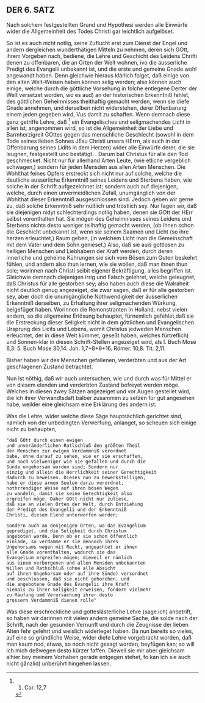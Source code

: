 <!-- Seite 163 -->

DER 6. SATZ
-----------

Nach solchem festgestellten Grund und Hypothesi 
werden alle Einwürfe wider die Allgemeinheit des 
Todes Christi gar leichtlich aufgelöset. 

So ist es auch nicht notlig, seine Zuflucht erst zum 
Dienst der Engel und andern dergleichen wunderthätigen
Mitteln zu nehmen, deren sich GOtt, ihrem 
Vorgeben nach, bediene, die Lehre und Geschicht
des Leidens Chrifti denen zu offenbaren, die 
an Orten der Welt wohnen, ivo die äusserliche Predigt
des Evangelii unbekannt ist, und die erste und gemeine
Gnade wohl angewandt haben. Denn gleichwie
hieraus klárlich folget, daß einige von den alten 
Welt-Weisen haben können selig werden; also können
auch einige, welche durch die göttliche Vorsehung
in folche entlegene Derter der Welt versetzet 
worden, wo es aud) an der historischen Erkenntniß 
fehlet, des göttlichen Geheimnisses theithaftig gemacht
werden, wenn sie diefe Gnade annehmen, und 
derselben nicht widerstehen, derer Offenbarung 
einem jeden gegeben wird, Vus damit zu schaffen.
Wenn demnach diese ganz getriffe Lehre, daß [^k6f1]
ein Evangelisches und seligmachendes Licht in 
allen ist, angenommen wird, so ist die Allgemeinheit
der Liebe und Barmherzigreit GOttes gegen das 
menschliche Geschlecht (sowohl in dem Tode seines 
lieben Sohnes JEsu Christi unsers HErrn, als auch 
in der Offenbarung seines Lidits in dem Herzen) wider
alle Einwürfe derer, die sie leugnen, festgestellt 
und bestätigt. . Darum bat Christus für alle<!-- Seite 164 --><!-- content-0127.xml -->
den Tod geschmecket. Nicht nur für allerhand
Arten Leute, (wie etliche vergeblich schwagen,) sondern
für jeden Mensden aus allen Arten Menschen.
Die Wohlthat feines Opfers erstreckt sich nicht nur
auf solche, welche die deutliche ausserliche Erkenntniß
seines Leidens und Sterbens haben, wie solche in der
Schrift aufgezeichnet ist; sondern auch auf diejenigen,
welche, durch einen unvermeidlichen Zufall,
unumgänglich von der Wohlthat dieser Erkenntniß
ausgeschlossen sind. Jedoch geben wir gerne zu,
daß solche Erkenntniß sehr nüßlich und tröstlich sey.
Nur fagen wir, daß sie diejenigen nidyt schlechterdings
notlig haben, denen sie GOtt der HErr selbst
vorenthalten hat. Sie mögen des Geheimnisses
seines Leidens und Sterbens nichts desto weniger
teilhaftig gemacht werden, (ob ihnen schon die Geschicht
unbekannt ist, wenn sie seinem Saamen und
Licht (so ihre herzen erleuchtet,) Raum geben,
(in welchem Licht man die Gemeinschaft mit
dem Vater und dem Sohn genieset.) Also, daß
sie auis gottlosen zu heiligen Menschen und Liebhabern
der Kraft werden, durch deren innerliche und geheime
Kührungen sie sich vom Bösen zum Guten beskehrt
fühlen, und andern also thun lernen, wie
sie wollen, daß man ihnen thun sole; worinnen
nach Christi seibit eigener Bekräftigung, alles begriffen
ist. Gleichwie demnach diejenigen irrig und
Falsch gelehret, welche geleugnet, daß Christus für
alle gestorben sey; also haben auch diese die Walraheit
nicht deutlich genug angezeiget, die zwar sagen,
daß er für alle gestorben sey, aber doch die unumgängliche
Nothwendigkeit der äusserlichen Erkenntniß
derselben, zu Erhaltung ihrer seligmachenden Würkung,
beigefüget haben. Worinnen die Remonstranten
in Holland, nebst vielen andern, so die allgemeine
Erlösung behauptet, fürnemlich gefehlet,daß sie<!-- Seite 165 -->
die Erstreckung dieser Seligkeit nicht in dem göttlichen
und Evangelischen Ursprung des Licits und
Lebens, womit Christus jedweden Menschen
erleuchtet, der in diese Welt kümmet, geseßt haben,
welches fürtreflich) und Sonnen-klar in diesen
Schrift-Stellen angezeiget wird, als I. Buch Mose 6,3.
5. Buch Mose 30,14. Joh. 1,7+8+9+16. Römer. 10,8.
Tit. 2,11.

Bisher haben wir des Menschen gefallenen, verderbten
und aus der Art geschlagenen Zustand betrachtet.

Nun ist nöthig, daß wir auch untersuchen, wie
und durch was für Mittel er von diesem elenden
und verderbten Zustand befreyet werden möge.
Welches in diesen zwey Sätzen angezeiget und vor
Augen gestellet wird, die ich ihrer Verwandtsdaft
balber zusammen zu setzen für gut angesehen habe,
weilder eine gleichsam eine Erklärung des andern ist.

Was die Lehre, wider welche diese Säge hauptsächlich
gerichtet sind, nämlich von der unbedingten
Verwerfung, anlanget, so scheuen sich einige
nicht zu behaupten, 

    "daß GOtt durch einen ewigen
    und unveränderlichen Ratlschluß den größten Theil
    der Menschen zur ewigen Verdammniß verordnet
    babe, ohne darauf zu sehen, wie er sie erschaffen,
    und noch vielweniger wie sie gefallen und durch die
    Sünde ungehorsam worden sind; Sondern nur
    einzig und allein die Herrlichkeit seiner Gerechtigkeit
    dadurch zu beweisen. Dieses nun zu bewerkstelligen,
    habe er diese armen Seelen darzu verordnet, 
    nothrrendiger Weise auf ihren bösen Wegen
    zu wandeln, damit sie seine Gerechtigkeit also
    ergreifen möge. Daher GOtt nicht nur zuliese,
    daß sie an vielen Orten der Welt, durch Entziehung
    der Predigt des Evangelii und der Erkenntniß
    Christi, diesem Elend unterworfen werden; 
<!-- Seite 166 -->
    sondern auch an denjenigen Orten, wo das Evangelium
    geprediget, und die Seligkeit durch Christum
    angeboten werde. Denn ob er sie schon öffentlich
    einlade, so verdamme er sie dennoch ihres
    Ungehorsams wegen mit Recht, ungeachtet er ihnen
    alle Gnade vorenthalten, wodurch sie das
    Evangelium ergreifen mögen; dieweil er nämlich
    aus einem verborgenen und allen Mensden unbekannten
    Willen und Rathschluß (ohne alle Absicht
    auf ihren Ungehorsam oder auf ihre Sünde) versordnet
    und beschlossen, daß sie nicht gehorchen, und
    die angebotene Gnade des Evangelii ihre Kraft
    niemals zu ihrer Seligkeit erweisen, fondern vielmehr
    zu Häufung umd Verursachung ihrer desto
    grossern Verdammniß dienen rolle"

Was diese erschreckliche und gotteslästerliche
Lehre (sage ich) anbetrift, so haben wir darinnen
mit vielen andern gemeine Sache, die solde nach
der Schrift, nach der gesunden Vernunft und durch
die Zeugnisse der lieben Alten fehr gelehrt und weislich
widerleget haben. Da nun bereits so vieles,
auf eine so gründliche Weise, wider diefe Lehre vorgebracht
worden, daß man kaum nod, etwas, so noch
nicht gesagt worden, beyfügen kan; so will ich mich
deßwegen desto kürzer faffen. Dieweil sie mir aber
gleichsam alhier bey meinem Vorhaben gerade entgegen
stehet, fo kan ich sie auch nicht gånzlid) unberührt
hingehen lassen.

[^k6f1]: 1. Cor. 12,7